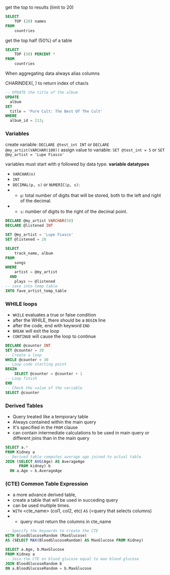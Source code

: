 
get the top to results (limit to 20)
```sql
SELECT
    TOP (20) names
FROM
    countries
```
get the top half (50%) of a table
```SQL
SELECT
    TOP (50) PERCENT *
FROM
    countries
```

When aggregating data always alias columns

CHARINDEX(<chars>, <column>) to return index of char/s

```SQL
-- UPDATE the title of the album
UPDATE
  album
SET
  title = 'Pure Cult: The Best Of The Cult'
WHERE
  album_id = 213;
```

### Variables
create variable: `DECLARE @test_int INT` or `DECLARE @my_artist(VARCHAR(100))`
assign value to variable: `SET @test_int = 5` or `SET @my_artist = 'Lupe Fiasco'`

variables must start with `@` followed by data type.
__variable datatypes__
- `VARCHAR(n)`
- `INT`
- `DECIMAL(p, s)` or `NUMERIC(p, s)`:
- - `p`: total number of digits that will be stored, both to the left and right of the decimal.
- - `s`: number of digits to the right of the decimal point.

```SQL
DECLARE @my_artist VARCHAR(50)
DECLARE @listened INT

SET @my_artist = 'Lupe Fiasco'
SET @listened = 20

SELECT
    track_name, album
FROM
    songs
WHERE
    artist = @my_artist
  AND
    plays >= @listened
-- save into temp table
INTO fave_artist_temp_table
```

### WHILE loops
- `WHILE` evaluates a true or false condition
- after the WHILE, there should be a `BEGIN` line
- after the code, end with keyword `END`
- `BREAK` will exit the loop
- `CONTINUE` will cause the loop to continue

```SQL
DECLARE @counter INT
SET @counter = 20
-- Create a loop
WHILE @counter < 30
-- Loop code starting point
BEGIN
	SELECT @counter = @counter + 1
-- Loop finish
END
-- Check the value of the variable
SELECT @counter
```


### Derived Tables
- Query treated like a temporary table
- Always contained within the main query
- It's specified in the `FROM` clause
- can contain intermediate calculations to be used in main query or different joins than in the main query

```SQL
SELECT a.*
FROM Kidney a
-- Derived table computes average age joined to actual table
JOIN (SELECT AVG(Age) AS AverageAge
      FROM kidney) b
  ON a.Age = b.AverageAge
```

### (CTE) Common Table Expression
- a more advance derived table,
- create a table that will be used in succeding query
- can be used multiple times.
- `WITH` <cte_name> (col1, col2, etc) `AS` (<query that selects columns)
- - query must return the columns in cte_name
```SQL
-- Specify the keyowrds to create the CTE
WITH BloodGlucoseRandom (MaxGlucose)
AS (SELECT MAX(BloodGlucoseRandom) AS MaxGlucose FROM Kidney)

SELECT a.Age, b.MaxGlucose
FROM Kidney a
-- Join the CTE on blood glucose equal to max blood glucose
JOIN BloodGlucoseRandom b
ON a.BloodGlucoseRandom = b.MaxGlucose
```
